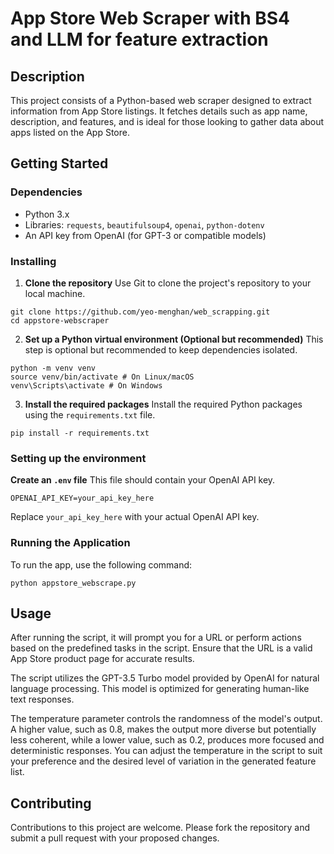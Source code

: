 # App Store Web Scraper with BS4 and LLM for feature extraction

## Description
This project consists of a Python-based web scraper designed to extract information from App Store listings. It fetches details such as app name, description, and features, and is ideal for those looking to gather data about apps listed on the App Store.

## Getting Started

### Dependencies
- Python 3.x
- Libraries: `requests`, `beautifulsoup4`, `openai`, `python-dotenv`
- An API key from OpenAI (for GPT-3 or compatible models)

### Installing
1. **Clone the repository**
   Use Git to clone the project's repository to your local machine.

```
git clone https://github.com/yeo-menghan/web_scrapping.git
cd appstore-webscraper
```

2. **Set up a Python virtual environment (Optional but recommended)**
This step is optional but recommended to keep dependencies isolated.

```
python -m venv venv
source venv/bin/activate # On Linux/macOS
venv\Scripts\activate # On Windows
```

3. **Install the required packages**
Install the required Python packages using the `requirements.txt` file.
```
pip install -r requirements.txt
```

### Setting up the environment
**Create an `.env` file**
This file should contain your OpenAI API key.

```
OPENAI_API_KEY=your_api_key_here
```

Replace `your_api_key_here` with your actual OpenAI API key.

### Running the Application
To run the app, use the following command:

```
python appstore_webscrape.py
```

## Usage
After running the script, it will prompt you for a URL or perform actions based on the predefined tasks in the script. Ensure that the URL is a valid App Store product page for accurate results.

The script utilizes the GPT-3.5 Turbo model provided by OpenAI for natural language processing. This model is optimized for generating human-like text responses.

The temperature parameter controls the randomness of the model's output. A higher value, such as 0.8, makes the output more diverse but potentially less coherent, while a lower value, such as 0.2, produces more focused and deterministic responses. You can adjust the temperature in the script to suit your preference and the desired level of variation in the generated feature list.

## Contributing
Contributions to this project are welcome. Please fork the repository and submit a pull request with your proposed changes.
